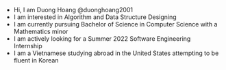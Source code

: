 - Hi, I am Duong Hoang @duonghoang2001
- I am interested in Algorithm and Data Structure Designing
- I am currently pursuing Bachelor of Science in Computer Science with a Mathematics minor
- I am actively looking for a Summer 2022 Software Engineering Internship 
- I am a Vietnamese studying abroad in the United States attempting to be fluent in Korean
